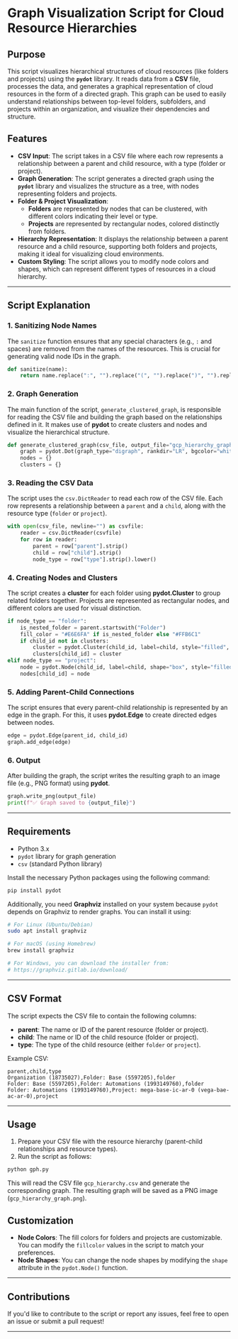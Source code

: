 # **Graph Visualization Script for Cloud Resource Hierarchies**

## **Purpose**
This script visualizes hierarchical structures of cloud resources (like folders and projects) using the **`pydot`** library. It reads data from a **CSV** file, processes the data, and generates a graphical representation of cloud resources in the form of a directed graph. This graph can be used to easily understand relationships between top-level folders, subfolders, and projects within an organization, and visualize their dependencies and structure.

## **Features**
- **CSV Input**: The script takes in a CSV file where each row represents a relationship between a parent and child resource, with a type (folder or project).
- **Graph Generation**: The script generates a directed graph using the **`pydot`** library and visualizes the structure as a tree, with nodes representing folders and projects.
- **Folder & Project Visualization**: 
    - **Folders** are represented by nodes that can be clustered, with different colors indicating their level or type.
    - **Projects** are represented by rectangular nodes, colored distinctly from folders.
- **Hierarchy Representation**: It displays the relationship between a parent resource and a child resource, supporting both folders and projects, making it ideal for visualizing cloud environments.
- **Custom Styling**: The script allows you to modify node colors and shapes, which can represent different types of resources in a cloud hierarchy.

---

## **Script Explanation**

### **1. Sanitizing Node Names**
The `sanitize` function ensures that any special characters (e.g., `:` and spaces) are removed from the names of the resources. This is crucial for generating valid node IDs in the graph.

```python
def sanitize(name):
    return name.replace(":", "").replace("(", "").replace(")", "").replace(" ", "_")
```

### **2. Graph Generation**
The main function of the script, `generate_clustered_graph`, is responsible for reading the CSV file and building the graph based on the relationships defined in it. It makes use of **pydot** to create clusters and nodes and visualize the hierarchical structure.

```python
def generate_clustered_graph(csv_file, output_file="gcp_hierarchy_graph.png"):
    graph = pydot.Dot(graph_type="digraph", rankdir="LR", bgcolor="white")
    nodes = {}
    clusters = {}
```

### **3. Reading the CSV Data**
The script uses the `csv.DictReader` to read each row of the CSV file. Each row represents a relationship between a `parent` and a `child`, along with the resource type (`folder` or `project`).

```python
with open(csv_file, newline="") as csvfile:
    reader = csv.DictReader(csvfile)
    for row in reader:
        parent = row["parent"].strip()
        child = row["child"].strip()
        node_type = row["type"].strip().lower()
```

### **4. Creating Nodes and Clusters**
The script creates a **cluster** for each folder using **pydot.Cluster** to group related folders together. Projects are represented as rectangular nodes, and different colors are used for visual distinction.

```python
if node_type == "folder":
    is_nested_folder = parent.startswith("Folder")
    fill_color = "#E6E6FA" if is_nested_folder else "#FFB6C1"
    if child_id not in clusters:
        cluster = pydot.Cluster(child_id, label=child, style="filled", fillcolor=fill_color, fontsize="14")
        clusters[child_id] = cluster
elif node_type == "project":
    node = pydot.Node(child_id, label=child, shape="box", style="filled", fillcolor="#d8c2fc")
    nodes[child_id] = node
```

### **5. Adding Parent-Child Connections**
The script ensures that every parent-child relationship is represented by an edge in the graph. For this, it uses **pydot.Edge** to create directed edges between nodes.

```python
edge = pydot.Edge(parent_id, child_id)
graph.add_edge(edge)
```

### **6. Output**
After building the graph, the script writes the resulting graph to an image file (e.g., PNG format) using **pydot**.

```python
graph.write_png(output_file)
print(f"✅ Graph saved to {output_file}")
```

---

## **Requirements**
- Python 3.x
- `pydot` library for graph generation
- `csv` (standard Python library)

Install the necessary Python packages using the following command:

```bash
pip install pydot
```

Additionally, you need **Graphviz** installed on your system because `pydot` depends on Graphviz to render graphs. You can install it using:

```bash
# For Linux (Ubuntu/Debian)
sudo apt install graphviz

# For macOS (using Homebrew)
brew install graphviz

# For Windows, you can download the installer from:
# https://graphviz.gitlab.io/download/
```

---

## **CSV Format**
The script expects the CSV file to contain the following columns:
- **parent**: The name or ID of the parent resource (folder or project).
- **child**: The name or ID of the child resource (folder or project).
- **type**: The type of the child resource (either `folder` or `project`).

Example CSV:

```csv
parent,child,type
Organization (18735027),Folder: Base (5597205),folder
Folder: Base (5597205),Folder: Automations (1993149760),folder
Folder: Automations (1993149760),Project: mega-base-ic-ar-0 (vega-bae-ac-ar-0),project
```

---

## **Usage**
1. Prepare your CSV file with the resource hierarchy (parent-child relationships and resource types).
2. Run the script as follows:

```bash
python gph.py
```

This will read the CSV file `gcp_hierarchy.csv` and generate the corresponding graph. The resulting graph will be saved as a PNG image (`gcp_hierarchy_graph.png`).

## **Customization**
- **Node Colors**: The fill colors for folders and projects are customizable. You can modify the `fillcolor` values in the script to match your preferences.
- **Node Shapes**: You can change the node shapes by modifying the `shape` attribute in the `pydot.Node()` function.

---

## **Contributions**
If you'd like to contribute to the script or report any issues, feel free to open an issue or submit a pull request!

---

